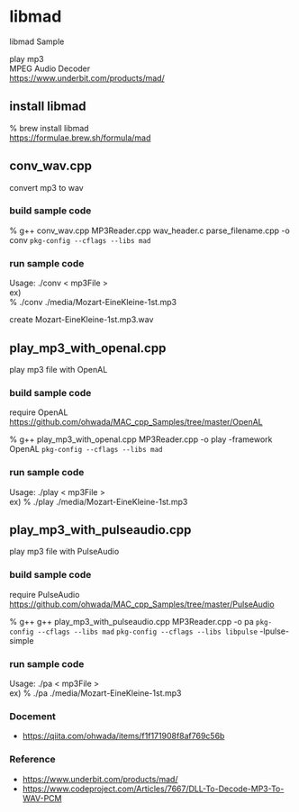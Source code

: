 libmad
===============

libmad Sample <br/>

play mp3  <br/>
MPEG Audio Decoder <br/>
https://www.underbit.com/products/mad/

## install libmad
% brew  install libmad <br/>
https://formulae.brew.sh/formula/mad <br/>

## conv_wav.cpp
convert mp3 to wav <br/>

### build sample code 
% g++ conv_wav.cpp  MP3Reader.cpp wav_header.c parse_filename.cpp -o conv `pkg-config --cflags --libs mad`

### run sample code 
Usage: ./conv \< mp3File \> <br/> 
ex) <br/>
%  ./conv ./media/Mozart-EineKleine-1st.mp3 <br/> 

create Mozart-EineKleine-1st.mp3.wav <br/>


## play_mp3_with_openal.cpp <br/>
play mp3 file with OpenAL <br/>

### build sample code 
require OpenAL <br/>
https://github.com/ohwada/MAC_cpp_Samples/tree/master/OpenAL <br/>

% g++ play_mp3_with_openal.cpp MP3Reader.cpp -o play -framework OpenAL `pkg-config --cflags --libs mad` <br/>

### run sample code 
Usage: ./play \< mp3File \> <br/>
ex)
% ./play ./media/Mozart-EineKleine-1st.mp3 <br/>

## play_mp3_with_pulseaudio.cpp <br/>
play mp3 file with PulseAudio <br/>

### build sample code 
require PulseAudio <br/>
https://github.com/ohwada/MAC_cpp_Samples/tree/master/PulseAudio <br/>

% g++ g++ play_mp3_with_pulseaudio.cpp MP3Reader.cpp -o pa  `pkg-config --cflags --libs mad` `pkg-config --cflags --libs libpulse` -lpulse-simple <br/>

### run sample code 
Usage: ./pa \< mp3File \> <br/>
ex)
% ./pa ./media/Mozart-EineKleine-1st.mp3 <br/>

### Docement
- https://qiita.com/ohwada/items/f1f171908f8af769c56b

### Reference <br/>
- https://www.underbit.com/products/mad/
- https://www.codeproject.com/Articles/7667/DLL-To-Decode-MP3-To-WAV-PCM
